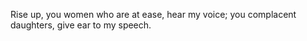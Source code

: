 Rise up, you women who are at ease, hear my voice; you complacent daughters, give ear to my speech.

